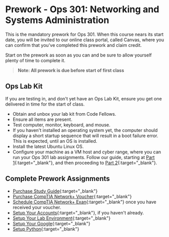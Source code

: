 # Prework - Ops 301: Networking and Systems Administration

This is the mandatory prework for Ops 301. When this course nears its start date, you will be invited to our online class portal, called Canvas, where you can confirm that you've completed this prework and claim credit.

Start on the prework as soon as you can and be sure to allow yourself plenty of time to complete it.

> **Note: All prework is due before start of first class**

## Ops Lab Kit

If you are testing in, and don't yet have an Ops Lab Kit, ensure you get one delivered in time for the start of class.

- Obtain and unbox your lab kit from Code Fellows.
- Ensure all items are present.
- Test computer, monitor, keyboard, and mouse.
- If you haven't installed an operating system yet, the computer should display a short startup sequence that will result in a boot failure error. This is expected, until an OS is installed.
- Install the latest Ubuntu Linux OS.
- Configure your machine as a VM host and cyber range, where you can run your Ops 301 lab assignments. Follow our guide, starting at [Part 1](https://www.codefellows.org/blog/build-your-own-home-cyber-range-part1/){:target="_blank"}, and then proceeding to [Part 2](https://www.codefellows.org/blog/build-your-own-home-cyber-range-part2/){:target="_blank"}.

## Complete Prework Assignments

- [Purchase Study Guide](./acquire-netplus-study-guide){:target="_blank"}
- [Purchase CompTIA Network+ Voucher](./purchase-netplus-voucher){:target="_blank"}
- [Schedule CompTIA Network+ Exan](./schedule-netplus-certification){:target="_blank"} once you have received your voucher.
- [Setup Your Accounts](/common_curriculum/prework/setup-your-accounts){:target="_blank"}, if you haven't already.
- [Setup Your Lab Environment](./setup-your-lab-environment){:target="_blank"}
- [Setup Your Google](./setup-your-google){:target="_blank"}
- [Setup Python](./setup-python){:target="_blank"}
